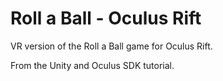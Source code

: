 # Roll a Ball - Oculus Rift
VR version of the Roll a Ball game for Oculus Rift. 

From the Unity and Oculus SDK tutorial.

